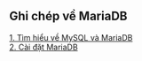 ## Ghi chép về MariaDB  
[1. Tìm hiểu về MySQL và MariaDB](https://github.com/ngahong/Thuc-tap-Nhan-Hoa/blob/master/Linux/MariaDB/Tim%20hieu%20ve%20MariaDB.md)  
[2. Cài đặt MariaDB]()  
